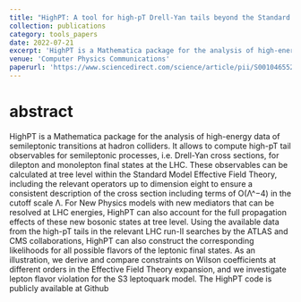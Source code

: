 ```yaml
---
title: "HighPT: A tool for high-pT Drell-Yan tails beyond the Standard Model"
collection: publications
category: tools_papers
date: 2022-07-21
excerpt: 'HighPT is a Mathematica package for the analysis of high-energy data of semileptonic transitions at hadron colliders.'
venue: 'Computer Physics Communications'
paperurl: 'https://www.sciencedirect.com/science/article/pii/S0010465523000942?via%3Dihub'
---
```


abstract
===
HighPT is a Mathematica package for the analysis of high-energy data of semileptonic
transitions at hadron colliders. It allows to compute high-pT tail observables for semileptonic processes, i.e. Drell-Yan cross sections, for dilepton and monolepton final states at
the LHC. These observables can be calculated at tree level within the Standard Model
Effective Field Theory, including the relevant operators up to dimension eight to ensure a
consistent description of the cross section including terms of O(Λ^−4) in the cutoff scale Λ.
For New Physics models with new mediators that can be resolved at LHC energies, HighPT
can also account for the full propagation effects of these new bosonic states at tree level.
Using the available data from the high-pT tails in the relevant LHC run-II searches by the
ATLAS and CMS collaborations, HighPT can also construct the corresponding likelihoods
for all possible flavors of the leptonic final states. As an illustration, we derive and
compare constraints on Wilson coefficients at different orders in the Effective Field Theory
expansion, and we investigate lepton flavor violation for the S3 leptoquark model. The
HighPT code is publicly available at Github 
